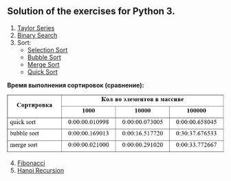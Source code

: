## Solution of the exercises for Python 3.

1. [Taylor Series](https://github.com/ZaytsevNS/python_practice/tree/main/taylor_series#taylor-series)
2. [Binary Search](https://github.com/ZaytsevNS/python_practice/blob/main/labs/binary_search.py)
3. Sort:
    - [Selection Sort](https://github.com/ZaytsevNS/python_practice/blob/main/labs/selection_sort.py)
    - [Bubble Sort](https://github.com/ZaytsevNS/python_practice/blob/main/labs/bubble_sort.py)
    - [Merge Sort](https://github.com/ZaytsevNS/python_practice/blob/main/labs/merge_sort.py)
    - [Quick Sort](https://github.com/ZaytsevNS/python_practice/blob/main/labs/quick_sort.py)

**Время выполнения сортировок (сравнение):**

![Time](https://github.com/ZaytsevNS/python_practice/blob/main/labs/sort_time.jpg)

4. [Fibonacci](https://github.com/ZaytsevNS/python_practice/blob/main/labs/fibonacci.py)
5. [Hanoi Recursion](https://github.com/ZaytsevNS/python_practice/blob/main/labs/hanoi_recursion.py)
